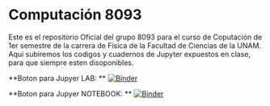# Computación 8093

Este es el repositorio Oficial del grupo 8093 para el curso de Coputación de 1er semestre de la carrera de Física de la Facultad de Ciencias de la UNAM.
Aqui subiremos los codigos y cuadernos de Jupyter expuestos en clase, para que siempre esten disoponibles.


**Boton para Jupyer LAB: **  [![Binder](https://mybinder.org/badge_logo.svg)](https://mybinder.org/v2/gh/saac/Computacion2020-8093/master?urlpath=lab/tree/SistemaOperativo_LINUX/2-LINUX_ManejoDeArchivos.ipynb)

**Boton para Jupyer NOTEBOOK:  **  [![Binder](https://mybinder.org/badge_logo.svg)](https://mybinder.org/v2/gh/saac/Computacion2020-8093/HEAD)


